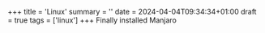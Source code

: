 +++
title = 'Linux'
summary = ''
date = 2024-04-04T09:34:34+01:00
draft = true
tags = ['linux']
+++
Finally installed Manjaro
